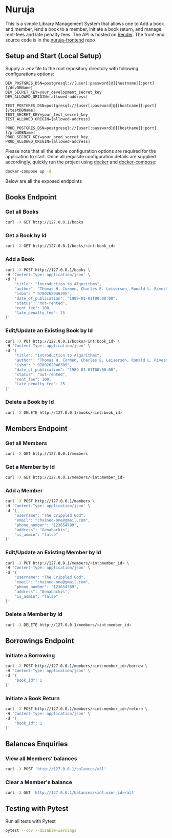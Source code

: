 # Nuruja

This is a simple Library Management System that allows one to Add a book and member, lend a book to a member, initiate
a book return, and manage rent-fees and late penalty fees. The API is hosted on [Render](https://nuruja.onrender.com).
The front-end source code is in the [nuruja-frontend](https://github.com/GichanaMayaka/nuruja-frontend) repo

## Setup and Start (Local Setup)

Supply a _.env_ file to the root repository directory with following configurations options:

```dotenv
DEV_POSTGRES_DSN=postgresql://[user[:password]@][hostname][:port][/devDBName]
DEV_SECRET_KEY=your_development_secret_key
DEV_ALLOWED_ORIGIN=[allowed-address]

TEST_POSTGRES_DSN=postgresql://[user[:password]@][hostname][:port][/testDBName]
TEST_SECRET_KEY=your_test_secret_key
TEST_ALLOWED_ORIGIN=[allowed-address]

PROD_POSTGRES_DSN=postgresql://[user[:password]@][hostname][:port][/prodDBName]
PROD_SECRET_KEY=your_prod_secret_key
PROD_ALLOWED_ORIGIN=[allowed-address]
```

Please note that all the above configuration options are required for the application to start. Once all requisite
configuration details are supplied accordingly, quickly run the project
using [docker](https://www.docker.com/) and
[docker-compose](https://docs.docker.com/compose/):

```bash
docker-compose up -d
```

Below are all the exposed endpoints

## Books Endpoint

### Get all Books

```bash
curl -X GET http://127.0.0.1/books
```

### Get a Book by Id

```bash
curl -X GET http://127.0.0.1/books/<int:book_id>
```

### Add a Book

```bash
curl -X POST http://127.0.0.1/books \
-H 'Content-Type: application/json' \
-d '{
    "title": "Introduction to Algorithms",
    "author": "Thomas H. Cormen, Charles E. Leiserson, Ronald L. Rivest, and Clifford Stein",
    "isbn": " 9780262046305",
    "date_of_publication": "1989-01-01T00:00:00",
    "status": "not-rented",
    "rent_fee": 100,
    "late_penalty_fee": 25
}'
```

### Edit/Update an Existing Book by Id

```bash
curl -X PUT http://127.0.0.1/books/<int:book_id> \
-H 'Content-Type: application/json' \
-d '{
    "title": "Introduction to Algorithms",
    "author": "Thomas H. Cormen, Charles E. Leiserson, Ronald L. Rivest, and Clifford Stein",
    "isbn": " 9780262046305",
    "date_of_publication": "1989-01-01T00:00:00",
    "status": "not-rented",
    "rent_fee": 100,
    "late_penalty_fee": 25
}'
```

### Delete a Book by Id

```bash
curl -X DELETE http://127.0.0.1/books/<int:book_id>
```

## Members Endpoint

### Get all Members

```bash
curl -X GET http://127.0.0.1/members
```

### Get a Member by Id

```bash
curl -X GET http://127.0.0.1/members/<int:member_id>
```

### Add a Member

```bash
curl -X POST http://127.0.0.1/members \
-H 'Content-Type: application/json' \
-d '{
    "username": "The Crippled God",
    "email": "chained-one@gmail.com",
    "phone_number": "123654789",
    "address": "Genabackis",
    "is_admin": "false"
}'
```

### Edit/Update an Existing Member by Id

```bash
curl -X PUT http://127.0.0.1/members/<int:member_id> \
-H 'Content-Type: application/json' \
-d '{
    "username": "The Crippled God",
    "email": "chained-one@gmail.com",
    "phone_number": "123654789",
    "address": "Genabackis",
    "is_admin": "false"
}'
```

### Delete a Member by Id

```bash
curl -X DELETE http://127.0.0.1/members/<int:member_id>
```

## Borrowings Endpoint

### Initiate a Borrowing

```bash
curl -X POST http://127.0.0.1/members/<int:member_id>/borrow \
-H 'Content-Type: application/json' \
-d '{
    "book_id": 1
}'
```

### Initiate a Book Return

```bash
curl -X POST http://127.0.0.1/members/<int:member_id>/return \
-H 'Content-Type: application/json' \
-d '{
    "book_id": 1
}'
```

## Balances Enquiries

### View all Members' balances

```bash
curl -X POST 'http://127.0.0.1/balances/all'
```

### Clear a Member's balance

```bash
curl -X GET 'http://127.0.0.1/balances/<int:user_id>/all'
```

## Testing with Pytest

Run all tests with Pytest

```bash
pytest --cov --disable-warnings
```

